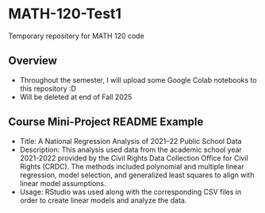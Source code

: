 # MATH-120-Test1
Temporary repository for MATH 120 code
## Overview
-  Throughout the semester, I will upload some Google Colab notebooks to this repository :D
- Will be deleted at end of Fall 2025

## Course Mini-Project README Example
- Title: A National Regression Analysis of 2021–22 Public School Data
- Description: This analysis used data from the academic school year 2021-2022 provided by the Civil Rights Data Collection Office for Civil Rights (CRDC). The methods included polynomial and multiple linear regression, model selection, and generalized least squares to align with linear model assumptions.
- Usage: RStudio was used along with the corresponding CSV files in order to create linear models and analyze the data.
